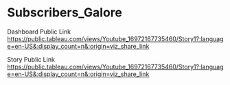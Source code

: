 # Subscribers_Galore


Dashboard Public Link https://public.tableau.com/views/Youtube_16972167735460/Story1?:language=en-US&:display_count=n&:origin=viz_share_link

Story Public Link https://public.tableau.com/views/Youtube_16972167735460/Story1?:language=en-US&:display_count=n&:origin=viz_share_link
